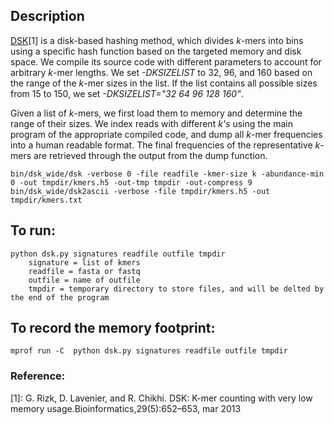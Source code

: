 ## Description

[DSK](https://github.com/GATB/dsk)[1] is a disk-based hashing method, which divides *k*-mers into bins using a specific hash function based on the targeted memory and disk space. We compile its source code with different parameters to account for arbitrary *k*-mer lengths. We set *-DKSIZELIST* to 32, 96, and 160 based on the range of the *k*-mer sizes in the list. If the list contains all possible sizes from 15 to 150, we set *-DKSIZELIST="32 64 96 128 160"*.

Given a list of *k*-mers, we first load them to memory and determine the range of their sizes. We index reads with different *k's* using the main program of the appropriate compiled code, and dump all *k*-mer frequencies into a human readable format. The final frequencies of the representative *k*-mers are retrieved through the output from the dump function. 

```
bin/dsk_wide/dsk -verbose 0 -file readfile -kmer-size k -abundance-min 0 -out tmpdir/kmers.h5 -out-tmp tmpdir -out-compress 9
bin/dsk_wide/dsk2ascii -verbose -file tmpdir/kmers.h5 -out tmpdir/kmers.txt
```

## To run:
```
python dsk.py signatures readfile outfile tmpdir
	signature = list of kmers
	readfile = fasta or fastq
	outfile = name of outfile
	tmpdir = temporary directory to store files, and will be delted by the end of the program
```

## To record the memory footprint:
```
mprof run -C  python dsk.py signatures readfile outfile tmpdir
```

### Reference:
[1]: G.  Rizk,  D.  Lavenier,  and  R.  Chikhi.   DSK:  K-mer  counting  with  very  low  memory  usage.Bioinformatics,29(5):652–653, mar 2013
